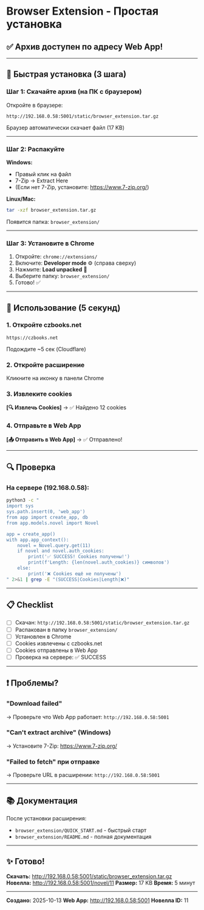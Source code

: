# Browser Extension - Простая установка

## ✅ Архив доступен по адресу Web App!

---

## 🚀 Быстрая установка (3 шага)

### Шаг 1: Скачайте архив (на ПК с браузером)

Откройте в браузере:
```
http://192.168.0.58:5001/static/browser_extension.tar.gz
```

Браузер автоматически скачает файл (17 KB)

---

### Шаг 2: Распакуйте

**Windows:**
- Правый клик на файл
- 7-Zip → Extract Here
- (Если нет 7-Zip, установите: https://www.7-zip.org/)

**Linux/Mac:**
```bash
tar -xzf browser_extension.tar.gz
```

Появится папка: `browser_extension/`

---

### Шаг 3: Установите в Chrome

1. Откройте: `chrome://extensions/`
2. Включите: **Developer mode** ⚙️ (справа сверху)
3. Нажмите: **Load unpacked** 📂
4. Выберите папку: `browser_extension/`
5. Готово! ✅

---

## 🎯 Использование (5 секунд)

### 1. Откройте czbooks.net
```
https://czbooks.net
```
Подождите ~5 сек (Cloudflare)

### 2. Откройте расширение
Кликните на иконку в панели Chrome

### 3. Извлеките cookies
**[🔍 Извлечь Cookies]** → ✅ Найдено 12 cookies

### 4. Отправьте в Web App
**[📤 Отправить в Web App]** → ✅ Отправлено!

---

## 🔍 Проверка

### На сервере (192.168.0.58):

```bash
python3 -c "
import sys
sys.path.insert(0, 'web_app')
from app import create_app, db
from app.models.novel import Novel

app = create_app()
with app.app_context():
    novel = Novel.query.get(11)
    if novel and novel.auth_cookies:
        print('✅ SUCCESS! Cookies получены!')
        print(f'Length: {len(novel.auth_cookies)} символов')
    else:
        print('❌ Cookies ещё не получены')
" 2>&1 | grep -E "(SUCCESS|Cookies|Length|❌)"
```

---

## 📋 Checklist

- [ ] Скачан: `http://192.168.0.58:5001/static/browser_extension.tar.gz`
- [ ] Распакован в папку `browser_extension/`
- [ ] Установлен в Chrome
- [ ] Cookies извлечены с czbooks.net
- [ ] Cookies отправлены в Web App
- [ ] Проверка на сервере: ✅ SUCCESS

---

## ❗ Проблемы?

### "Download failed"
→ Проверьте что Web App работает: `http://192.168.0.58:5001`

### "Can't extract archive" (Windows)
→ Установите 7-Zip: https://www.7-zip.org/

### "Failed to fetch" при отправке
→ Проверьте URL в расширении: `http://192.168.0.58:5001`

---

## 📚 Документация

После установки расширения:
- `browser_extension/QUICK_START.md` - быстрый старт
- `browser_extension/README.md` - полная документация

---

## ✨ Готово!

**Скачать:** http://192.168.0.58:5001/static/browser_extension.tar.gz
**Новелла:** http://192.168.0.58:5001/novel/11
**Размер:** 17 KB
**Время:** 5 минут

---

**Создано:** 2025-10-13
**Web App:** http://192.168.0.58:5001
**Новелла ID:** 11
